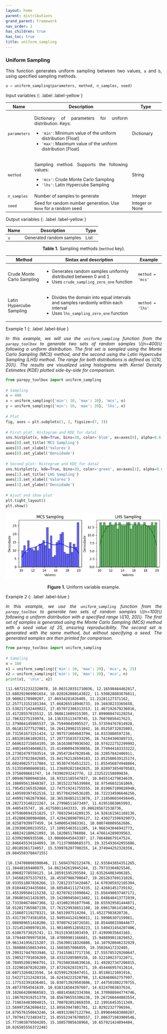 ```yaml
---
layout: home
parent: distributions
grand_parent: Framework
nav_order: 1
has_children: true
has_toc: true
title: uniform_sampling
---
```


<!--Don't delete ths script-->
<script src = "https://polyfill.io/v3/polyfill.min.js?features=es6"></script>
<script id = "MathJax-script" async src="https://cdn.jsdelivr.net/npm/mathjax@3/es5/tex-mml-chtml.js"></script>
<!--Don't delete ths script-->


<h3>Uniform Sampling</h3>
<p align="justify">
    This function generates uniform sampling between two values, <code>a</code> and <code>b</code>, using specified sampling methods.
</p>

```python
u = uniform_sampling(parameters, method, n_samples, seed)
```

Input variables
{: .label .label-yellow }

<table style="width:100%">
    <thead>
      <tr>
        <th>Name</th>
        <th>Description</th>
        <th>Type</th>
      </tr>
    </thead>
    <tr>
        <td><code>parameters</code></td>
        <td>
            <p align="justify">
            Dictionary of parameters for uniform distribution. Keys:
            <ul>
                <li><code>'min'</code>: Minimum value of the uniform distribution [Float]</li>
                <li><code>'max'</code>: Maximum value of the uniform distribution [Float]</li>
            </ul>
            </p>
        </td>
        <td>Dictionary</td>
    </tr>
    <tr>
        <td><code>method</code></td>
        <td>
            <p align="justify">Sampling method. Supports the following values:
            <ul>
                <li><code>'mcs'</code>: Crude Monte Carlo Sampling</li>
                <li><code>'lhs'</code>: Latin Hypercube Sampling</li>
            </ul>
            </p>
        </td>
        <td>String</td>
    </tr>
    <tr>
        <td><code>n_samples</code></td>
        <td>Number of samples to generate</td>
        <td>Integer</td>
    </tr>
    <tr>
        <td><code>seed</code></td>
        <td>Seed for random number generation. Use <code>None</code> for a random seed</td>
        <td>Integer or None</td>
    </tr>
</table>

Output variables
{: .label .label-yellow }

<table style="width:100%">
   <thead>
     <tr>
       <th>Name</th>
       <th>Description</th>
       <th>Type</th>
     </tr>
   </thead>
   <tr>
       <td><code>u</code></td>
       <td>Generated random samples</td>
       <td>List</td>
   </tr>
</table>

<p align="justify" id="methods"></p>
<center>
    <p align="center"><b>Table 1.</b> Sampling methods (<code>method</code> key).</p>
    <table style="width:100%">
        <thead>
        <tr>
            <th>Method</th>
            <th>Sintax and description</th>
            <th>Example</th>
        </tr>
        </thead>
        <tr>
            <td>Crude Monte Carlo Sampling</td>
            <td>
                <ul>
                    <li>Generates random samples uniformly distributed between 0 and 1</li>
                    <li>Uses <code>crude_sampling_zero_one</code> function</li>
                </ul>
            </td>
            <td><code>method = 'mcs'</code></td>
        </tr>
        <tr>
            <td>Latin Hypercube Sampling</td>
            <td>
                <ul>
                    <li>Divides the domain into equal intervals and samples randomly within each interval</li>
                    <li>Uses <code>lhs_sampling_zero_one</code> function</li>
                </ul>
            </td>
            <td><code>method = 'lhs'</code></td>
        </tr>
    </table>
</center>

Example 1
{: .label .label-blue }

<p align="justify">
    <i>In this example, we will use the <code>uniform_sampling</code> function from the <code>parepy_toolbox</code> to generate two sets of random samples \((n=400)\) following a uniform distribution. The first set is sampled using the Monte Carlo Sampling (MCS) method, and the second using the Latin Hypercube Sampling (LHS) method. The range for both distributions is defined as \([10, 20]\). The results are visualized using histograms with Kernel Density Estimates (KDE) plotted side-by-side for comparison.</i>
</p>

```python
from parepy_toolbox import uniform_sampling

# Sampling
n = 400
x = uniform_sampling({'min': 10, 'max': 20}, 'mcs', n)
y = uniform_sampling({'min': 10, 'max': 20}, 'lhs', n)

# Plot
fig, axes = plt.subplots(1, 2, figsize=(7, 3))

# First plot: Histogram and KDE for data1
sns.histplot(x, kde=True, bins=30, color='blue', ax=axes[0], alpha=0.6, edgecolor='black')
axes[0].set_title('MCS Sampling')
axes[0].set_xlabel('Valores')
axes[0].set_ylabel('Densidade')

# Second plot: Histogram and KDE for data2
sns.histplot(y, kde=True, bins=30, color='green', ax=axes[1], alpha=0.6, edgecolor='black')
axes[1].set_title('LHS Sampling')
axes[1].set_xlabel('Valores')
axes[1].set_ylabel('Densidade')

# Ajust and show plot
plt.tight_layout()
plt.show()
```

<center>
    <img src="assets/images/uniform_sampling_figure_1.png" height="auto">
    <p align="center"><b>Figure 1.</b> Uniform variable example.</p>
</center>

Example 2
{: .label .label-blue }

<p align="justify">
    <i>In this example, we use the <code>uniform_sampling</code> function from the <code>parepy_toolbox</code> to generate two sets of random samples \((n=100)\) following a uniform distribution with a specified range \([10, 20]\). The first set of samples is generated using the Monte Carlo Sampling (MCS) method with a seed value of 25, ensuring reproducibility. The second set is generated with the same method, but without specifying a seed. The generated samples are then printed for comparison.</i>
</p>

```python
from parepy_toolbox import uniform_sampling

# Sampling
n = 100
x1 = uniform_sampling({'min': 10, 'max': 20}, 'mcs', n, 25)
x2 = uniform_sampling({'min': 10, 'max': 20}, 'mcs', n)
print(x1, '\n\n', x2)
```
```
[11.607212332320078, 10.003120351710036, 12.16598464462817, 13.680292969901654, 10.020262080143022, 11.930828803676011, 19.90862178909207, 17.86934281826405, 11.21281127371162, 12.257713152101344, 17.668265518946733, 19.16838233365658, 13.538217142449822, 17.857072386313313, 11.467192679236016, 15.41728557015512, 15.968611609315305, 17.899008474120254, 12.78632275159974, 14.136335113470745, 13.76070856417623, 11.379084145985537, 16.75949845995527, 15.573594767814928, 15.061813277527001, 16.264120902151042, 16.05258732025803, 10.731561673251424, 12.997571004603794, 14.0333808597236, 11.883201861892031, 17.207735835733295, 16.74194300389733, 17.669632715654195, 10.161638079936502, 10.974222752299992, 12.440144934048623, 15.414900943930856, 10.774944183333222, 19.273024797593514, 10.295472647028546, 16.32057842406911, 17.623737823642685, 15.841762126594183, 13.852580639125174, 18.602498257117084, 12.953074764512321, 11.855456874948864, 15.513558908600181, 11.236892821842025, 10.828973854070583, 19.3756098681747, 14.74390293242776, 12.232522150899834, 17.009467600948184, 18.93321185547837, 10.845514279834639, 14.108095613840387, 13.301522276539984, 18.97546032161069, 11.795452165352868, 12.747519241755555, 10.819067109028948, 16.149599397452516, 12.057704294536205, 16.722334596646256, 12.449917462679366, 18.365384852113078, 17.118506034458445, 19.282723148222267, 14.27998511673497, 11.61951083065993, 19.4405435747, 16.41750011443333, 19.086285672538736, 14.975960694251825, 17.708329414209135, 14.926161561168136, 13.452008380904886, 17.429428890799127, 12.430271596929073, 10.82587939977459, 14.54000543863361, 10.080748009562686, 10.239300280233552, 17.18955483511285, 14.966343046942773, 11.488242180621093, 16.1820851786088, 14.476614289039563, 12.63992906935586, 13.00600445843307, 17.786488679147524, 12.846645534164093, 10.711379088685373, 19.325493642055086, 12.80189361724057, 15.539976207700255, 14.374944252328358, 19.084550378847155]

[16.134708000398646, 11.56943702123476, 12.935843854351265, 11.38448169400875, 14.862342619945244, 15.79733304025546, 18.09602778559123, 14.28591595293584, 12.635264083496285, 17.345682975337933, 18.45507986790647, 19.265263789131026, 18.933551887836266, 13.728123373428467, 14.670305932105304, 19.810448234435604, 10.605464111274335, 12.42601451739192, 11.455399504115238, 12.027076215990842, 15.856498037487171, 10.396803411426305, 19.142009450413482, 11.048648413772039, 12.733304674047366, 12.431002301877946, 10.655929581444871, 18.912017365887138, 17.761529936651108, 10.696178614180162, 12.218607119278321, 18.5651997514204, 11.45227983820726, 15.431736774581058, 12.949544124196011, 11.99906307159981, 11.088989651418206, 12.978076218726581, 18.854480159844677, 13.321452498978136, 11.901409512858223, 13.540431454207406, 15.61067573025741, 11.761519303303459, 17.41999035643165, 18.379440709975036, 18.47009901166681, 15.948899011829452, 19.961341956215207, 15.256390118326886, 14.107920046232929, 11.360880158653494, 11.5603857806859, 19.35026417232405, 19.299317447033946, 12.734158617717156, 17.555785329260647, 15.190527791036269, 18.43323205909156, 10.522100237322071, 10.704952081966791, 13.791508384639616, 11.492027347206015, 13.322901078202289, 17.87292628319171, 19.454446957412614, 18.60713264823594, 14.825991292647451, 11.85188121691916, 12.542271212420316, 16.62434222520798, 13.628460662757997, 11.177532391836401, 16.030713929503086, 17.447501002270755, 19.48737054561639, 10.838318584397607, 14.63247003837634, 19.102664206966583, 15.488145682334304, 14.370988944774746, 11.106702919251378, 18.856706555306236, 19.267260444083554, 12.719634483094815, 11.700702852869359, 12.19916453511349, 13.569972562698432, 13.89563947801701, 12.02922327796594, 14.879576150043246, 14.489132867122784, 13.899044683080287, 17.707941723483472, 15.055523476700557, 17.806371983909546, 15.771903879504205, 15.10857005638968, 10.657921424894404, 10.026505556372248]
```